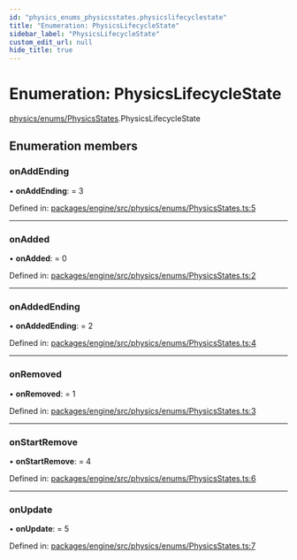 ```yaml
---
id: "physics_enums_physicsstates.physicslifecyclestate"
title: "Enumeration: PhysicsLifecycleState"
sidebar_label: "PhysicsLifecycleState"
custom_edit_url: null
hide_title: true
---
```


# Enumeration: PhysicsLifecycleState

[physics/enums/PhysicsStates](../modules/physics_enums_physicsstates.md).PhysicsLifecycleState

## Enumeration members

### onAddEnding

• **onAddEnding**: = 3

Defined in: [packages/engine/src/physics/enums/PhysicsStates.ts:5](https://github.com/xr3ngine/xr3ngine/blob/716a06460/packages/engine/src/physics/enums/PhysicsStates.ts#L5)

___

### onAdded

• **onAdded**: = 0

Defined in: [packages/engine/src/physics/enums/PhysicsStates.ts:2](https://github.com/xr3ngine/xr3ngine/blob/716a06460/packages/engine/src/physics/enums/PhysicsStates.ts#L2)

___

### onAddedEnding

• **onAddedEnding**: = 2

Defined in: [packages/engine/src/physics/enums/PhysicsStates.ts:4](https://github.com/xr3ngine/xr3ngine/blob/716a06460/packages/engine/src/physics/enums/PhysicsStates.ts#L4)

___

### onRemoved

• **onRemoved**: = 1

Defined in: [packages/engine/src/physics/enums/PhysicsStates.ts:3](https://github.com/xr3ngine/xr3ngine/blob/716a06460/packages/engine/src/physics/enums/PhysicsStates.ts#L3)

___

### onStartRemove

• **onStartRemove**: = 4

Defined in: [packages/engine/src/physics/enums/PhysicsStates.ts:6](https://github.com/xr3ngine/xr3ngine/blob/716a06460/packages/engine/src/physics/enums/PhysicsStates.ts#L6)

___

### onUpdate

• **onUpdate**: = 5

Defined in: [packages/engine/src/physics/enums/PhysicsStates.ts:7](https://github.com/xr3ngine/xr3ngine/blob/716a06460/packages/engine/src/physics/enums/PhysicsStates.ts#L7)
